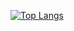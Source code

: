 [![Top Langs](https://github-readme-stats.vercel.app/api/top-langs/?username=tymbalodeon&theme=gruvbox)](https://github.com/tymbalodeon/github-readme-stats)
